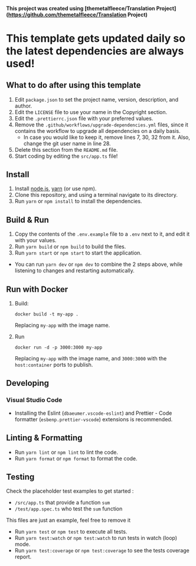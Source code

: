 #### This project was created using [themetalfleece/Translation Project](https://github.com/themetalfleece/Translation Project)

# This template gets updated daily so the latest dependencies are always used!

## What to do after using this template

1. Edit `package.json` to set the project name, version, description, and author.
2. Edit the `LICENSE` file to use your name in the Copyright section.
3. Edit the `.prettierrc.json` file with your preferred values.
4. Remove the `.github/workflows/upgrade-dependencies.yml` files, since it contains the workflow to upgrade all dependencies on a daily basis.
   * In case you would like to keep it, remove lines 7, 30, 32 from it. Also, change the git user name in line 28.
5. Delete this section from the `README.md` file.
6. Start coding by editing the `src/app.ts` file!

## Install

1. Install [node.js](https://nodejs.org/en/download/), [yarn](https://yarnpkg.com/getting-started/install) (or use npm).
2. Clone this repository, and using a terminal navigate to its directory.
3. Run `yarn` or `npm install` to install the dependencies.

## Build & Run

1. Copy the contents of the `.env.example` file to a `.env` next to it, and edit it with your values.
2. Run `yarn build` or `npm build` to build the files.
3. Run `yarn start` or `npm start` to start the application.

-   You can run `yarn dev` or `npm dev` to combine the 2 steps above, while listening to changes and restarting automatically.

## Run with Docker

1. Build:

    ```
    docker build -t my-app .
    ```

    Replacing `my-app` with the image name.

2. Run
    ```
    docker run -d -p 3000:3000 my-app
    ```
    Replacing `my-app` with the image name, and `3000:3000` with the `host:container` ports to publish.

## Developing

### Visual Studio Code

-   Installing the Eslint (`dbaeumer.vscode-eslint`) and Prettier - Code formatter (`esbenp.prettier-vscode`) extensions is recommended.

## Linting & Formatting

-   Run `yarn lint` or `npm lint` to lint the code.
-   Run `yarn format` or `npm format` to format the code.

## Testing

Check the placeholder test examples to get started : 

- `/src/app.ts` that provide a function `sum` 
- `/test/app.spec.ts` who test the `sum` function 

This files are just an example, feel free to remove it

-   Run `yarn test` or `npm test` to execute all tests.
-   Run `yarn test:watch` or `npm test:watch` to run tests in watch (loop) mode.
-   Run `yarn test:coverage` or `npm test:coverage` to see the tests coverage report.
